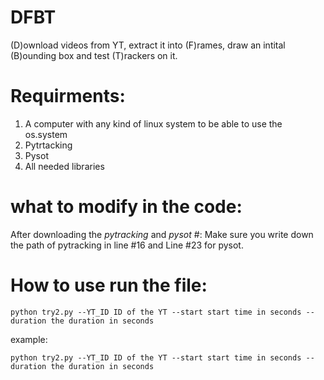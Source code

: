 # DFBT
(D)ownload videos from YT, extract it into (F)rames, draw an intital (B)ounding box and test (T)rackers on it. 

# Requirments:
1. A computer with any kind of linux system to be able to use the os.system
2. Pytrtacking
3. Pysot
4. All needed libraries

# what to modify in the code:
After downloading the *pytracking* and *pysot* #:
Make sure you write down the path of pytracking in line #16 and Line #23 for pysot.


# How to use run the file:
`python try2.py --YT_ID ID of the YT --start start time in seconds --duration the duration in seconds`

example:

`python try2.py --YT_ID ID of the YT --start start time in seconds --duration the duration in seconds`
